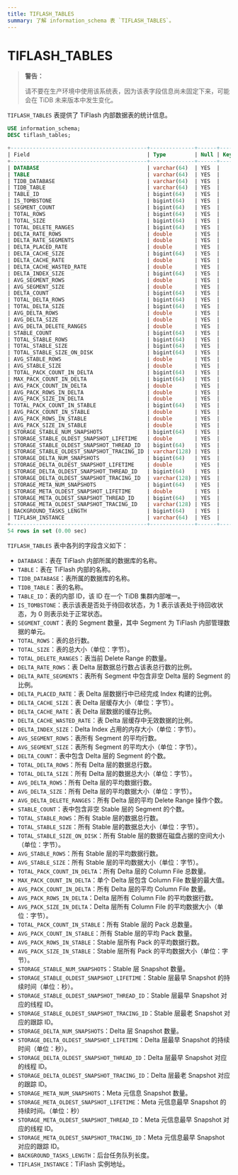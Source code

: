 ```yaml
---
title: TIFLASH_TABLES
summary: 了解 information_schema 表 `TIFLASH_TABLES`。
---
```


# TIFLASH_TABLES

> **警告：**
>
> 请不要在生产环境中使用该系统表，因为该表字段信息尚未固定下来，可能会在 TiDB 未来版本中发生变化。

`TIFLASH_TABLES` 表提供了 TiFlash 内部数据表的统计信息。

```sql
USE information_schema;
DESC tiflash_tables;
```

```sql
+-------------------------------------------+--------------+------+------+---------+-------+
| Field                                     | Type         | Null | Key  | Default | Extra |
+-------------------------------------------+--------------+------+------+---------+-------+
| DATABASE                                  | varchar(64)  | YES  |      | NULL    |       |
| TABLE                                     | varchar(64)  | YES  |      | NULL    |       |
| TIDB_DATABASE                             | varchar(64)  | YES  |      | NULL    |       |
| TIDB_TABLE                                | varchar(64)  | YES  |      | NULL    |       |
| TABLE_ID                                  | bigint(64)   | YES  |      | NULL    |       |
| IS_TOMBSTONE                              | bigint(64)   | YES  |      | NULL    |       |
| SEGMENT_COUNT                             | bigint(64)   | YES  |      | NULL    |       |
| TOTAL_ROWS                                | bigint(64)   | YES  |      | NULL    |       |
| TOTAL_SIZE                                | bigint(64)   | YES  |      | NULL    |       |
| TOTAL_DELETE_RANGES                       | bigint(64)   | YES  |      | NULL    |       |
| DELTA_RATE_ROWS                           | double       | YES  |      | NULL    |       |
| DELTA_RATE_SEGMENTS                       | double       | YES  |      | NULL    |       |
| DELTA_PLACED_RATE                         | double       | YES  |      | NULL    |       |
| DELTA_CACHE_SIZE                          | bigint(64)   | YES  |      | NULL    |       |
| DELTA_CACHE_RATE                          | double       | YES  |      | NULL    |       |
| DELTA_CACHE_WASTED_RATE                   | double       | YES  |      | NULL    |       |
| DELTA_INDEX_SIZE                          | bigint(64)   | YES  |      | NULL    |       |
| AVG_SEGMENT_ROWS                          | double       | YES  |      | NULL    |       |
| AVG_SEGMENT_SIZE                          | double       | YES  |      | NULL    |       |
| DELTA_COUNT                               | bigint(64)   | YES  |      | NULL    |       |
| TOTAL_DELTA_ROWS                          | bigint(64)   | YES  |      | NULL    |       |
| TOTAL_DELTA_SIZE                          | bigint(64)   | YES  |      | NULL    |       |
| AVG_DELTA_ROWS                            | double       | YES  |      | NULL    |       |
| AVG_DELTA_SIZE                            | double       | YES  |      | NULL    |       |
| AVG_DELTA_DELETE_RANGES                   | double       | YES  |      | NULL    |       |
| STABLE_COUNT                              | bigint(64)   | YES  |      | NULL    |       |
| TOTAL_STABLE_ROWS                         | bigint(64)   | YES  |      | NULL    |       |
| TOTAL_STABLE_SIZE                         | bigint(64)   | YES  |      | NULL    |       |
| TOTAL_STABLE_SIZE_ON_DISK                 | bigint(64)   | YES  |      | NULL    |       |
| AVG_STABLE_ROWS                           | double       | YES  |      | NULL    |       |
| AVG_STABLE_SIZE                           | double       | YES  |      | NULL    |       |
| TOTAL_PACK_COUNT_IN_DELTA                 | bigint(64)   | YES  |      | NULL    |       |
| MAX_PACK_COUNT_IN_DELTA                   | bigint(64)   | YES  |      | NULL    |       |
| AVG_PACK_COUNT_IN_DELTA                   | double       | YES  |      | NULL    |       |
| AVG_PACK_ROWS_IN_DELTA                    | double       | YES  |      | NULL    |       |
| AVG_PACK_SIZE_IN_DELTA                    | double       | YES  |      | NULL    |       |
| TOTAL_PACK_COUNT_IN_STABLE                | bigint(64)   | YES  |      | NULL    |       |
| AVG_PACK_COUNT_IN_STABLE                  | double       | YES  |      | NULL    |       |
| AVG_PACK_ROWS_IN_STABLE                   | double       | YES  |      | NULL    |       |
| AVG_PACK_SIZE_IN_STABLE                   | double       | YES  |      | NULL    |       |
| STORAGE_STABLE_NUM_SNAPSHOTS              | bigint(64)   | YES  |      | NULL    |       |
| STORAGE_STABLE_OLDEST_SNAPSHOT_LIFETIME   | double       | YES  |      | NULL    |       |
| STORAGE_STABLE_OLDEST_SNAPSHOT_THREAD_ID  | bigint(64)   | YES  |      | NULL    |       |
| STORAGE_STABLE_OLDEST_SNAPSHOT_TRACING_ID | varchar(128) | YES  |      | NULL    |       |
| STORAGE_DELTA_NUM_SNAPSHOTS               | bigint(64)   | YES  |      | NULL    |       |
| STORAGE_DELTA_OLDEST_SNAPSHOT_LIFETIME    | double       | YES  |      | NULL    |       |
| STORAGE_DELTA_OLDEST_SNAPSHOT_THREAD_ID   | bigint(64)   | YES  |      | NULL    |       |
| STORAGE_DELTA_OLDEST_SNAPSHOT_TRACING_ID  | varchar(128) | YES  |      | NULL    |       |
| STORAGE_META_NUM_SNAPSHOTS                | bigint(64)   | YES  |      | NULL    |       |
| STORAGE_META_OLDEST_SNAPSHOT_LIFETIME     | double       | YES  |      | NULL    |       |
| STORAGE_META_OLDEST_SNAPSHOT_THREAD_ID    | bigint(64)   | YES  |      | NULL    |       |
| STORAGE_META_OLDEST_SNAPSHOT_TRACING_ID   | varchar(128) | YES  |      | NULL    |       |
| BACKGROUND_TASKS_LENGTH                   | bigint(64)   | YES  |      | NULL    |       |
| TIFLASH_INSTANCE                          | varchar(64)  | YES  |      | NULL    |       |
+-------------------------------------------+--------------+------+------+---------+-------+
54 rows in set (0.00 sec)
```

`TIFLASH_TABLES` 表中各列的字段含义如下：

- `DATABASE`：表在 TiFlash 内部所属的数据库的名称。
- `TABLE`：表在 TiFlash 内部的名称。
- `TIDB_DATABASE`：表所属的数据库的名称。
- `TIDB_TABLE`：表的名称。
- `TABLE_ID`：表的内部 ID，该 ID 在一个 TiDB 集群内部唯一。
- `IS_TOMBSTONE`：表示该表是否处于待回收状态，为 1 表示该表处于待回收状态，为 0 则表示处于正常状态。
- `SEGMENT_COUNT`：表的 Segment 数量，其中 Segment 为 TiFlash 内部管理数据的单元。
- `TOTAL_ROWS`：表的总行数。
- `TOTAL_SIZE`：表的总大小（单位：字节）。
- `TOTAL_DELETE_RANGES`：表当前 Delete Range 的数量。
- `DELTA_RATE_ROWS`：表 Delta 层数据总行数占该表总行数的比例。
- `DELTA_RATE_SEGMENTS`：表所有 Segment 中包含非空 Delta 层的 Segment 的比例。
- `DELTA_PLACED_RATE`：表 Delta 层数据行中已经完成 Index 构建的比例。
- `DELTA_CACHE_SIZE`：表 Delta 层缓存大小（单位：字节）。
- `DELTA_CACHE_RATE`：表 Delta 层数据的缓存比例。
- `DELTA_CACHE_WASTED_RATE`：表 Delta 层缓存中无效数据的比例。
- `DELTA_INDEX_SIZE`：Delta Index 占用的内存大小（单位：字节）。
- `AVG_SEGMENT_ROWS`：表所有 Segment 的平均行数。
- `AVG_SEGMENT_SIZE`：表所有 Segment 的平均大小（单位：字节）。
- `DELTA_COUNT`：表中包含 Delta 层的 Segment 的个数。
- `TOTAL_DELTA_ROWS`：所有 Delta 层的数据总行数。
- `TOTAL_DELTA_SIZE`：所有 Delta 层的数据总大小（单位：字节）。
- `AVG_DELTA_ROWS`：所有 Delta 层的平均数据行数。
- `AVG_DELTA_SIZE`：所有 Delta 层的平均数据大小（单位：字节）。
- `AVG_DELTA_DELETE_RANGES`：所有 Delta 层的平均 Delete Range 操作个数。
- `STABLE_COUNT`：表中包含非空 Stable 层的 Segment 的个数。
- `TOTAL_STABLE_ROWS`：所有 Stable 层的数据总行数。
- `TOTAL_STABLE_SIZE`：所有 Stable 层的数据总大小（单位：字节）。
- `TOTAL_STABLE_SIZE_ON_DISK`：所有 Stable 层的数据在磁盘占据的空间大小（单位：字节）。
- `AVG_STABLE_ROWS`：所有 Stable 层的平均数据行数。
- `AVG_STABLE_SIZE`：所有 Stable 层的平均数据大小（单位：字节）。
- `TOTAL_PACK_COUNT_IN_DELTA`：所有 Delta 层的 Column File 总数量。
- `MAX_PACK_COUNT_IN_DELTA`：单个 Delta 层包含 Column File 数量的最大值。
- `AVG_PACK_COUNT_IN_DELTA`：所有 Delta 层的平均 Column File 数量。
- `AVG_PACK_ROWS_IN_DELTA`：Delta 层所有 Column File 的平均数据行数。
- `AVG_PACK_SIZE_IN_DELTA`：Delta 层所有 Column File 的平均数据大小（单位：字节）。
- `TOTAL_PACK_COUNT_IN_STABLE`：所有 Stable 层的 Pack 总数量。
- `AVG_PACK_COUNT_IN_STABLE`：所有 Stable 层的平均 Pack 数量。
- `AVG_PACK_ROWS_IN_STABLE`：Stable 层所有 Pack 的平均数据行数。
- `AVG_PACK_SIZE_IN_STABLE`：Stable 层所有 Pack 的平均数据大小（单位：字节）。
- `STORAGE_STABLE_NUM_SNAPSHOTS`：Stable 层 Snapshot 数量。
- `STORAGE_STABLE_OLDEST_SNAPSHOT_LIFETIME`：Stable 层最早 Snapshot 的持续时间（单位：秒）。
- `STORAGE_STABLE_OLDEST_SNAPSHOT_THREAD_ID`：Stable 层最早 Snapshot 对应的线程 ID。
- `STORAGE_STABLE_OLDEST_SNAPSHOT_TRACING_ID`：Stable 层最老 Snapshot 对应的跟踪 ID。
- `STORAGE_DELTA_NUM_SNAPSHOTS`：Delta 层 Snapshot 数量。
- `STORAGE_DELTA_OLDEST_SNAPSHOT_LIFETIME`：Delta 层最早 Snapshot 的持续时间（单位：秒）。
- `STORAGE_DELTA_OLDEST_SNAPSHOT_THREAD_ID`：Delta 层最早 Snapshot 对应的线程 ID。
- `STORAGE_DELTA_OLDEST_SNAPSHOT_TRACING_ID`：Delta 层最老 Snapshot 对应的跟踪 ID。
- `STORAGE_META_NUM_SNAPSHOTS`：Meta 元信息 Snapshot 数量。
- `STORAGE_META_OLDEST_SNAPSHOT_LIFETIME`：Meta 元信息最早 Snapshot 的持续时间。（单位：秒）
- `STORAGE_META_OLDEST_SNAPSHOT_THREAD_ID`：Meta 元信息最早 Snapshot 对应的线程 ID。
- `STORAGE_META_OLDEST_SNAPSHOT_TRACING_ID`：Meta 元信息最早 Snapshot 对应的跟踪 ID。
- `BACKGROUND_TASKS_LENGTH`：后台任务队列长度。
- `TIFLASH_INSTANCE`：TiFlash 实例地址。
